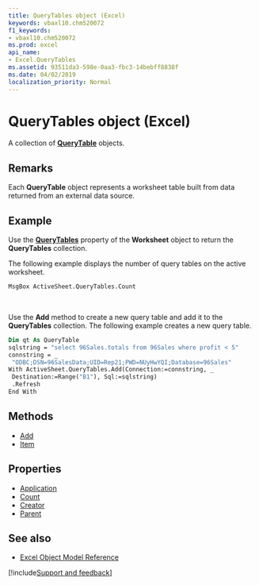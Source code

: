 ```yaml
---
title: QueryTables object (Excel)
keywords: vbaxl10.chm520072
f1_keywords:
- vbaxl10.chm520072
ms.prod: excel
api_name:
- Excel.QueryTables
ms.assetid: 93511da3-598e-0aa3-fbc3-14bebff8838f
ms.date: 04/02/2019
localization_priority: Normal
---
```



# QueryTables object (Excel)

A collection of **[QueryTable](Excel.QueryTable.md)** objects.


## Remarks

Each **QueryTable** object represents a worksheet table built from data returned from an external data source.


## Example

Use the **[QueryTables](Excel.Worksheet.QueryTables.md)** property of the **Worksheet** object to return the **QueryTables** collection. 

The following example displays the number of query tables on the active worksheet.

```vb
MsgBox ActiveSheet.QueryTables.Count
```

<br/>

Use the **Add** method to create a new query table and add it to the **QueryTables** collection. The following example creates a new query table.

```vb
Dim qt As QueryTable 
sqlstring = "select 96Sales.totals from 96Sales where profit < 5" 
connstring = _ 
 "ODBC;DSN=96SalesData;UID=Rep21;PWD=NUyHwYQI;Database=96Sales" 
With ActiveSheet.QueryTables.Add(Connection:=connstring, _ 
 Destination:=Range("B1"), Sql:=sqlstring) 
 .Refresh 
End With
```


## Methods

- [Add](Excel.QueryTables.Add.md)
- [Item](Excel.QueryTables.Item.md)

## Properties

- [Application](Excel.QueryTables.Application.md)
- [Count](Excel.QueryTables.Count.md)
- [Creator](Excel.QueryTables.Creator.md)
- [Parent](Excel.QueryTables.Parent.md)


## See also

- [Excel Object Model Reference](overview/Excel/object-model.md)

[!include[Support and feedback](~/includes/feedback-boilerplate.md)]
